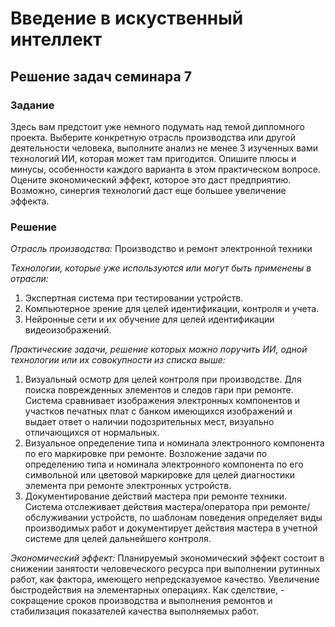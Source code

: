 # Введение в искуственный интеллект

## Решение задач семинара 7

### Задание

Здесь вам предстоит уже немного подумать над темой дипломного проекта.
Выберите конкретную отрасль производства или другой деятельности человека, выполните анализ не менее 3
 изученных вами технологий ИИ, которая может там пригодится.
 Опишите плюсы и минусы, особенности каждого варианта в этом практическом вопросе.
Оцените экономический эффект, которое это даст предприятию.
Возможно, синергия технологий даст еще большее увеличение эффекта. 

### Решение

*Отрасль производства:* Производство и ремонт электронной техники

*Технологии, которые уже используются или могут быть применены в отрасли:*
1. Экспертная система при тестировании устройств.
2. Компьютерное зрение для целей идентификации, контроля и учета.
3. Нейронные сети и их обучение для целей идентификации видеоизображений.

*Практические задачи, решение которых можно поручить ИИ, одной технологии или их совокупности из списка выше:*
1. Визуальный осмотр для целей контроля при производстве. Для поиска поврежденных элементов и следов гари при ремонте. 
Система сравнивает изображения электронных компонентов и участков печатных плат с банком имеющихся изображений и выдает
ответ о наличии подозрительных мест, визуально отличающихся от нормальных.
2. Визуальное определение типа и номинала электронного компонента по его маркировке при ремонте. Возложение задачи по
определению типа и номинала электронного компонента по его символьной или цветовой маркировке для целей диагностики элемента
при ремонте электронных устройств.
3. Документирование действий мастера при ремонте техники. Система отслеживает действия мастера/оператора при ремонте/обслуживании
устройств, по шаблонам поведения определяет виды производимых работ и документирует действия мастера в учетной системе для целей
дальнейшего контроля.

*Экономический эффект:*
Планируемый экономический эффект состоит в снижении занятости человеческого ресурса при выполнении рутинных работ,
как фактора, имеющего непредсказуемое качество. Увеличение быстродействия на элементарных операциях.
Как сделствие, - сокращение сроков производства и выполнения ремонтов и стабилизация показателей качества выполняемых работ.
 
